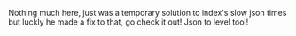 Nothing much here, just was a temporary solution to index's slow json times but luckly he made a fix to that, go check it out! Json to level tool!
